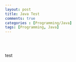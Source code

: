 ```yaml
---
layout: post
title: Java Test
comments: true
categories : [Programming/Java]
tags: [Programming, Java]
---
```


<br><br>

test